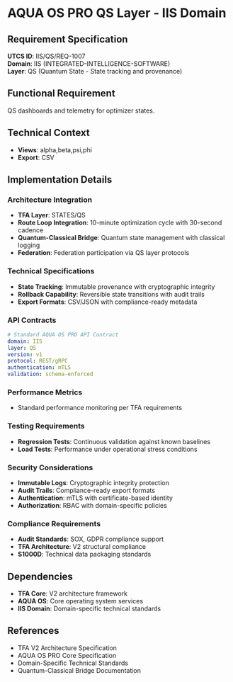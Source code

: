 # AQUA OS PRO QS Layer - IIS Domain

## Requirement Specification

**UTCS ID**: IIS/QS/REQ-1007  
**Domain**: IIS (INTEGRATED-INTELLIGENCE-SOFTWARE)  
**Layer**: QS (Quantum State - State tracking and provenance)  

## Functional Requirement

QS dashboards and telemetry for optimizer states.

## Technical Context

- **Views**: alpha,beta,psi,phi
- **Export**: CSV


## Implementation Details

### Architecture Integration
- **TFA Layer**: STATES/QS
- **Route Loop Integration**: 10-minute optimization cycle with 30-second cadence
- **Quantum-Classical Bridge**: Quantum state management with classical logging
- **Federation**: Federation participation via QS layer protocols

### Technical Specifications

- **State Tracking**: Immutable provenance with cryptographic integrity
- **Rollback Capability**: Reversible state transitions with audit trails
- **Export Formats**: CSV/JSON with compliance-ready metadata

### API Contracts


```yaml
# Standard AQUA OS PRO API Contract
domain: IIS
layer: QS
version: v1
protocol: REST/gRPC
authentication: mTLS
validation: schema-enforced
```

### Performance Metrics

- Standard performance monitoring per TFA requirements

### Testing Requirements

- **Regression Tests**: Continuous validation against known baselines
- **Load Tests**: Performance under operational stress conditions

### Security Considerations

- **Immutable Logs**: Cryptographic integrity protection
- **Audit Trails**: Compliance-ready export formats
- **Authentication**: mTLS with certificate-based identity
- **Authorization**: RBAC with domain-specific policies

### Compliance Requirements

- **Audit Standards**: SOX, GDPR compliance support
- **TFA Architecture**: V2 structural compliance
- **S1000D**: Technical data packaging standards

## Dependencies

- **TFA Core**: V2 architecture framework
- **AQUA OS**: Core operating system services
- **IIS Domain**: Domain-specific technical standards

## References

- TFA V2 Architecture Specification
- AQUA OS PRO Core Specification
- Domain-Specific Technical Standards
- Quantum-Classical Bridge Documentation
